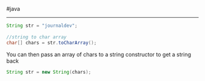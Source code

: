 #java 

---

```java
String str = "journaldev";
		
//string to char array
char[] chars = str.toCharArray();
```

You can then pass an array of chars to a string constructor to get a string back

```java
String str = new String(chars);
```